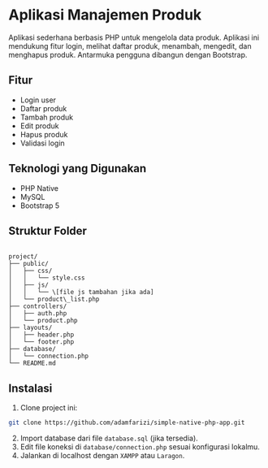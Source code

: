 # Aplikasi Manajemen Produk

Aplikasi sederhana berbasis PHP untuk mengelola data produk. Aplikasi ini mendukung fitur login, melihat daftar produk, menambah, mengedit, dan menghapus produk. Antarmuka pengguna dibangun dengan Bootstrap.

## Fitur

- Login user
- Daftar produk
- Tambah produk
- Edit produk
- Hapus produk
- Validasi login

## Teknologi yang Digunakan

- PHP Native
- MySQL
- Bootstrap 5

## Struktur Folder

```

project/
├── public/
│   ├── css/
│   │   └── style.css
│   ├── js/
│   │   └── \[file js tambahan jika ada]
│   └── product\_list.php
├── controllers/
│   ├── auth.php
│   └── product.php
├── layouts/
│   ├── header.php
│   └── footer.php
├── database/
│   └── connection.php
└── README.md

````

## Instalasi

1. Clone project ini:

```bash
git clone https://github.com/adamfarizi/simple-native-php-app.git
````

2. Import database dari file `database.sql` (jika tersedia).
3. Edit file koneksi di `database/connection.php` sesuai konfigurasi lokalmu.
4. Jalankan di localhost dengan `XAMPP` atau `Laragon`.
